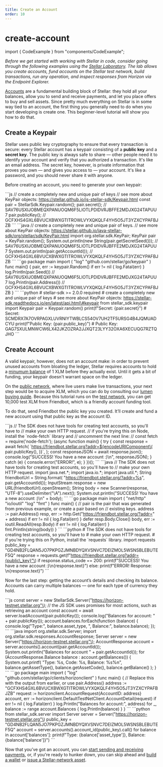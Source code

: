 ```yaml
---
title: Create an Account
order: 10
---
```


# create-account

import { CodeExample } from "components/CodeExample";

_Before we get started with working with Stellar in code, consider going through the following examples using the_ [_Stellar Laboratory_](https://www.stellar.org/laboratory/)_. The lab allows you create accounts, fund accounts on the Stellar test network, build transactions, run any operation, and inspect responses from Horizon via the Endpoint Explorer._

[Accounts](../glossary/accounts.md) are a fundamental building block of Stellar: they hold all your balances, allow you to send and receive payments, and let you place offers to buy and sell assets. Since pretty much everything on Stellar is in some way tied to an account, the first thing you generally need to do when you start developing is create one. This beginner-level tutorial will show you how to do that.

## Create a Keypair

Stellar uses public key cryptography to ensure that every transaction is secure: every Stellar account has a keypair consisting of a **public key** and a **secret key**. The public key is always safe to share — other people need it to identify your account and verify that you authorized a transaction. It's like an email address. The secret key, however, is private information that proves you own — and gives you access to — your account. It's like a password, and you should never share it with anyone.

Before creating an account, you need to generate your own keypair:

 \`\`\`js // create a completely new and unique pair of keys // see more about KeyPair objects: https://stellar.github.io/js-stellar-sdk/Keypair.html const pair = StellarSdk.Keypair.random\(\); pair.secret\(\); // SAV76USXIJOBMEQXPANUOQM6F5LIOTLPDIDVRJBFFE2MDJXG24TAPUU7 pair.publicKey\(\); // GCFXHS4GXL6BVUCXBWXGTITROWLVYXQKQLF4YH5O5JT3YZXCYPAFBJZB \`\`\` \`\`\`java // create a completely new and unique pair of keys. // see more about KeyPair objects: https://stellar.github.io/java-stellar-sdk/org/stellar/sdk/KeyPair.html import org.stellar.sdk.KeyPair; KeyPair pair = KeyPair.random\(\); System.out.println\(new String\(pair.getSecretSeed\(\)\)\); // SAV76USXIJOBMEQXPANUOQM6F5LIOTLPDIDVRJBFFE2MDJXG24TAPUU7 System.out.println\(pair.getAccountId\(\)\); // GCFXHS4GXL6BVUCXBWXGTITROWLVYXQKQLF4YH5O5JT3YZXCYPAFBJZB \`\`\` \`\`\`go package main import \( "log" "github.com/stellar/go/keypair" \) func main\(\) { pair, err := keypair.Random\(\) if err != nil { log.Fatal\(err\) } log.Println\(pair.Seed\(\)\) // SAV76USXIJOBMEQXPANUOQM6F5LIOTLPDIDVRJBFFE2MDJXG24TAPUU7 log.Println\(pair.Address\(\)\) // GCFXHS4GXL6BVUCXBWXGTITROWLVYXQKQLF4YH5O5JT3YZXCYPAFBJZB } \`\`\` \`\`\`python \# stellar-sdk &gt;= 2.0.0 required \# create a completely new and unique pair of keys \# see more about KeyPair objects: https://stellar-sdk.readthedocs.io/en/latest/api.html\#keypair from stellar\_sdk.keypair import Keypair pair = Keypair.random\(\) print\(f"Secret: {pair.secret}"\) \# Secret: SCMDRX7A7OVRPAGXLUVRNIYTWBLCS54OV7UH2TF5URSG4B4JQMUADCYU print\(f"Public Key: {pair.public\_key}"\) \# Public Key: GAG7SXULMNWCW6LX42JKZOZRA2JJXQT23LYY32OXA6XECUQG7RZTQJHO \`\`\`

## Create Account

A valid keypair, however, does not an account make: in order to prevent unused accounts from bloating the ledger, Stellar requires accounts to hold a [minumum balance](../glossary/minimum-balance.md) of 1 XLM before they actually exist. Until it gets a bit of funding, your keypair doesn't warrant space on the ledger.

On the [public network](../glossary/network-passphrase.md), where live users make live transactions, your next step would be to acquire XLM, which you can do by consulting our [lumen buying guide](https://www.stellar.org/lumens/exchanges). Because this tutorial runs on the [test network](../glossary/testnet.md), you can get 10,000 test XLM from Friendbot, which is a friendly account funding tool.

To do that, send Friendbot the public key you created. It’ll create and fund a new account using that public key as the account ID.

 \`\`\`js // The SDK does not have tools for creating test accounts, so you'll have to // make your own HTTP request. // if you're trying this on Node, install the \`node-fetch\` library and // uncomment the next line: // const fetch = require\('node-fetch'\); \(async function main\(\) { try { const response = await fetch\( \`https://friendbot.stellar.org?addr=${encodeURIComponent\( pair.publicKey\(\), \)}\`, \); const responseJSON = await response.json\(\); console.log\("SUCCESS! You have a new account :\)\n", responseJSON\); } catch \(e\) { console.error\("ERROR!", e\); } }\)\(\); \`\`\` \`\`\`java // The SDK does not have tools for creating test accounts, so you'll have to // make your own HTTP request. import java.net.\*; import java.io.\*; import java.util.\*; String friendbotUrl = String.format\( "https://friendbot.stellar.org/?addr=%s", pair.getAccountId\(\)\); InputStream response = new URL\(friendbotUrl\).openStream\(\); String body = new Scanner\(response, "UTF-8"\).useDelimiter\("\\A"\).next\(\); System.out.println\("SUCCESS! You have a new account :\)\n" + body\); \`\`\` \`\`\`go package main import \( "net/http" "io/ioutil" "log" "fmt" \) func main\(\) { // pair is the pair that was generated from previous example, or create a pair based on // existing keys. address := pair.Address\(\) resp, err := http.Get\("https://friendbot.stellar.org/?addr=" + address\) if err != nil { log.Fatal\(err\) } defer resp.Body.Close\(\) body, err := ioutil.ReadAll\(resp.Body\) if err != nil { log.Fatal\(err\) } fmt.Println\(string\(body\)\) } \`\`\` \`\`\`python \# The SDK does not have tools for creating test accounts, so you'll have to \# make your own HTTP request. \# if you're trying this on Python, install the \`requests\` library. import requests public\_key = "GD4NB2FLQAN5JO7PKPGZJMNBDYQXVSNVC7DEIZMOL5WSNSBLEBUTEF5Q" response = requests.get\(f"https://friendbot.stellar.org?addr={public\_key}"\) if response.status\_code == 200: print\(f"SUCCESS! You have a new account :\)\n{response.text}"\) else: print\(f"ERROR! Response: \n{response.text}"\) \`\`\`

Now for the last step: getting the account’s details and checking its balance. Accounts can carry multiple balances — one for each type of currency they hold.

 \`\`\`js const server = new StellarSdk.Server\("https://horizon-testnet.stellar.org"\); // the JS SDK uses promises for most actions, such as retrieving an account const account = await server.loadAccount\(pair.publicKey\(\)\); console.log\("Balances for account: " + pair.publicKey\(\)\); account.balances.forEach\(function \(balance\) { console.log\("Type:", balance.asset\_type, ", Balance:", balance.balance\); }\); \`\`\` \`\`\`java import org.stellar.sdk.Server; import org.stellar.sdk.responses.AccountResponse; Server server = new Server\("https://horizon-testnet.stellar.org"\); AccountResponse account = server.accounts\(\).account\(pair.getAccountId\(\)\); System.out.println\("Balances for account " + pair.getAccountId\(\)\); for \(AccountResponse.Balance balance : account.getBalances\(\)\) { System.out.printf\( "Type: %s, Code: %s, Balance: %s%n", balance.getAssetType\(\), balance.getAssetCode\(\), balance.getBalance\(\) \); } \`\`\` \`\`\`go package main import \( "log" "github.com/stellar/go/clients/horizonclient" \) func main\(\) { // Replace this with the output from earlier, or use pair.Address\(\) address := "GCFXHS4GXL6BVUCXBWXGTITROWLVYXQKQLF4YH5O5JT3YZXCYPAFBJZB" request := horizonclient.AccountRequest{AccountID: address} account, err := horizonclient.DefaultTestNetClient.AccountDetail\(request\) if err != nil { log.Fatal\(err\) } log.Println\("Balances for account:", address\) for \_, balance := range account.Balances { log.Println\(balance\) } } \`\`\` \`\`\`python from stellar\_sdk.server import Server server = Server\("https://horizon-testnet.stellar.org"\) public\_key = "GD4NB2FLQAN5JO7PKPGZJMNBDYQXVSNVC7DEIZMOL5WSNSBLEBUTEF5Q" account = server.accounts\(\).account\_id\(public\_key\).call\(\) for balance in account\['balances'\]: print\(f"Type: {balance\['asset\_type'\]}, Balance: {balance\['balance'\]}"\) \`\`\`

Now that you’ve got an account, you can [start sending and receiving payments](send-and-receive-payments.md), or, if you're ready to hunker down, you can skip ahead and [build a wallet](../building-apps/index.md) or [issue a Stellar-network asset](../issuing-assets/index.md).


